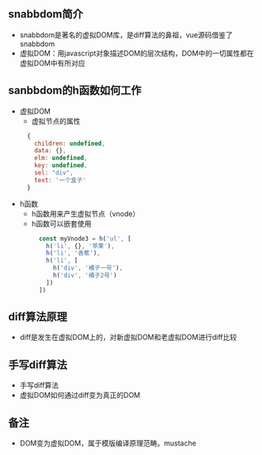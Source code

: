 ## snabbdom简介
  - snabbdom是著名的虚拟DOM库，是diff算法的鼻祖，vue源码借鉴了snabbdom
  - 虚拟DOM：用javascript对象描述DOM的层次结构，DOM中的一切属性都在虚拟DOM中有所对应
## sanbbdom的h函数如何工作
  - 虚拟DOM
    - 虚拟节点的属性
    ```js
      {
        children: undefined,
        data: {},
        elm: undefined,
        key: undefined,
        sel: "div",
        text: '一个盒子'
      }
    ```
  - h函数
    - h函数用来产生虚拟节点（vnode）
    - h函数可以嵌套使用
      ```js
        const myVnode3 = h('ul', [
          h('li', {}, '苹果'),
          h('li', '香蕉'),
          h('li', [
            h('div', '橘子一号'),
            h('div', '橘子2号')
          ])
        ])
      ```

## diff算法原理
  - diff是发生在虚拟DOM上的，对新虚拟DOM和老虚拟DOM进行diff比较
 
## 手写diff算法
  - 手写diff算法
  - 虚拟DOM如何通过diff变为真正的DOM
## 备注
  - DOM变为虚拟DOM，属于模版编译原理范畴。mustache